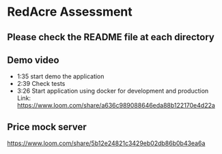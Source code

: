 # RedAcre Assessment

## Please check the README file at each directory

## Demo video
- 1:35 start demo the application   
- 2:39 Check tests   
- 3:26 Start application using docker for development and production   
Link:   
https://www.loom.com/share/a636c989088646eda88b122170e4d22a

## Price mock server

https://www.loom.com/share/5b12e24821c3429eb02db86b0b43ea6a
